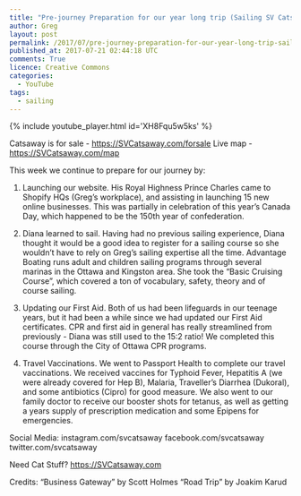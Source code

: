 ```yaml
---
title: "Pre-journey Preparation for our year long trip (Sailing SV Catsaway) - Ep. 06"
author: Greg
layout: post
permalink: /2017/07/pre-journey-preparation-for-our-year-long-trip-sailing-sv-catsaway-ep-06
published_at: 2017-07-21 02:44:18 UTC
comments: True
licence: Creative Commons
categories:
  - YouTube
tags:
  - sailing
---
```


{% include youtube_player.html id='XH8Fqu5w5ks' %}

Catsaway is for sale - https://SVCatsaway.com/forsale
Live map - https://SVCatsaway.com/map

This week we continue to prepare for our journey by:

1. Launching our website.  His Royal Highness Prince Charles came to Shopify HQs (Greg’s workplace), and assisting in launching 15 new online businesses.  This was partially in celebration of this year’s Canada Day, which happened to be the 150th year of confederation.

2. Diana learned to sail.  Having had no previous sailing experience, Diana thought it would be a good idea to register for a sailing course so she wouldn’t have to rely on Greg’s sailing expertise all the time.  Advantage Boating runs adult and children sailing programs through several marinas in the Ottawa and Kingston area.  She took the “Basic Cruising Course”, which covered a ton of vocabulary, safety, theory and of course sailing.  

3. Updating our First Aid.  Both of us had been lifeguards in our teenage years, but it had been a while since we had updated our First Aid certificates.  CPR and first aid in general has really streamlined from previously - Diana was still used to the 15:2 ratio!  We completed this course through the City of Ottawa CPR programs.

4. Travel Vaccinations.  We went to Passport Health to complete our travel vaccinations.  We received vaccines for Typhoid Fever, Hepatitis A (we were already covered for Hep B), Malaria, Traveller’s Diarrhea (Dukoral), and some antibiotics (Cipro) for good measure.  We also went to our family doctor to receive our booster shots for tetanus, as well as getting a years supply of prescription medication and some Epipens for emergencies.

Social Media:
instagram.com/svcatsaway
facebook.com/svcatsaway
twitter.com/svcatsaway

Need Cat Stuff? 
https://SVCatsaway.com

Credits:
“Business Gateway” by Scott Holmes
“Road Trip” by Joakim Karud

